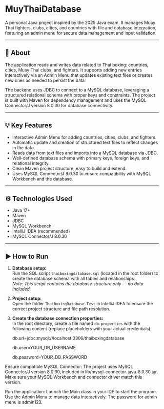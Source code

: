 # MuyThaiDatabase

A personal Java project inspired by the 2025 Java exam. It manages Muay Thai fighters, clubs, cities, and countries with file and database integration, featuring an admin menu for secure data management and input validation.

---

## 📄 About

The application reads and writes data related to Thai boxing: countries, cities, Muay Thai clubs, and fighters. It supports adding new entries interactively via an Admin Menu that updates existing text files or creates new ones as needed to persist the data.

The backend uses JDBC to connect to a MySQL database, leveraging a structured relational schema with proper keys and constraints. The project is built with Maven for dependency management and uses the MySQL Connector/J version 8.0.30 for database connectivity.

---

## 💡 Key Features

- Interactive Admin Menu for adding countries, cities, clubs, and fighters.  
- Automatic update and creation of structured text files to reflect changes in the data.  
- Reads data from text files and imports into a MySQL database via JDBC.  
- Well-defined database schema with primary keys, foreign keys, and relational integrity.  
- Clean Maven project structure, easy to build and extend.  
- Uses MySQL Connector/J 8.0.30 to ensure compatibility with MySQL Workbench and the database.

---

## ⚙️ Technologies Used

- Java 17+  
- Maven  
- JDBC  
- MySQL Workbench  
- IntelliJ IDEA (recommended)  
- MySQL Connector/J 8.0.30  

---

## ▶️ How to Run

1. **Database setup:**  
   Run the SQL script `thaiboxingdatabase.sql` (located in the root folder) to create the database schema with all tables and relationships.  
   _Note: This script contains the database structure only — no data included._

2. **Project setup:**  
   Open the folder `ThaiBoxingDatabase-Test` in IntelliJ IDEA to ensure the correct project structure and file path resolution.

3. **Create the database connection properties:**  
   In the root directory, create a file named `db.properties` with the following content (replace placeholders with your actual credentials):

   db.url=jdbc:mysql://localhost:3306/thaiboxingdatabase

   db.user=YOUR_DB_USERNAME

   db.password=YOUR_DB_PASSWORD

Ensure compatible MySQL Connector:
The project uses MySQL Connector/J version 8.0.30, included in lib/mysql-connector-java-8.0.30.jar. Make sure your MySQL Workbench and connector driver match this version.

Run the application:
Launch the Main class in your IDE to start the program. Use the Admin Menu to manage data interactively.
The password for admin menu is admin123.

